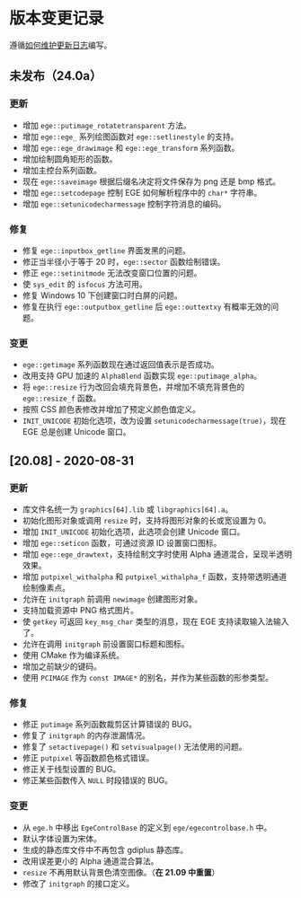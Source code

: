 # 版本变更记录

遵循[如何维护更新日志](https://keepachangelog.com/zh-CN/1.0.0/)编写。

## 未发布（24.0a）

### 更新

- 增加 `ege::putimage_rotatetransparent` 方法。
- 增加 `ege::ege_` 系列绘图函数对 `ege::setlinestyle` 的支持。
- 增加 `ege::ege_drawimage` 和 `ege::ege_transform` 系列函数。
- 增加绘制圆角矩形的函数。
- 增加主控台系列函数。
- 现在 `ege::saveimage` 根据后缀名决定将文件保存为 png 还是 bmp 格式。
- 增加 `ege::setcodepage` 控制 EGE 如何解析程序中的 `char*` 字符串。
- 增加 `ege::setunicodecharmessage` 控制字符消息的编码。

### 修复

- 修复 `ege::inputbox_getline` 界面发黑的问题。
- 修正当半径小于等于 20 时，`ege::sector` 函数绘制错误。
- 修正 `ege::setinitmode` 无法改变窗口位置的问题。
- 使 `sys_edit` 的 `isfocus` 方法可用。
- 修复 Windows 10 下创建窗口时白屏的问题。
- 修复在执行 `ege::outputbox_getline` 后 `ege::outtextxy` 有概率无效的问题。

### 变更

- `ege::getimage` 系列函数现在通过返回值表示是否成功。
- 改用支持 GPU 加速的 `AlphaBlend` 函数实现 `ege::putimage_alpha`。
- 将 `ege::resize` 行为改回会填充背景色，并增加不填充背景色的 `ege::resize_f` 函数。
- 按照 CSS 颜色表修改并增加了预定义颜色值定义。
- `INIT_UNICODE` 初始化选项，改为设置 `setunicodecharmessage(true)`，现在 EGE 总是创建 Unicode 窗口。

## [20.08] - 2020-08-31

### 更新

- 库文件名统一为 `graphics[64].lib` 或 `libgraphics[64].a`。
- 初始化图形对象或调用 `resize` 时，支持将图形对象的长或宽设置为 0。
- 增加 `INIT_UNICODE` 初始化选项，此选项会创建 Unicode 窗口。
- 增加 `ege::seticon` 函数，可通过资源 ID 设置窗口图标。
- 增加 `ege::ege_drawtext`，支持绘制文字时使用 Alpha 通道混合，呈现半透明效果。
- 增加 `putpixel_withalpha` 和 `putpixel_withalpha_f` 函数，支持带透明通道绘制像素点。
- 允许在 `initgraph` 前调用 `newimage` 创建图形对象。
- 支持加载资源中 PNG 格式图片。
- 使 `getkey` 可返回 `key_msg_char` 类型的消息，现在 EGE 支持读取输入法输入了。
- 允许在调用 `initgraph` 前设置窗口标题和图标。
- 使用 CMake 作为编译系统。
- 增加之前缺少的键码。
- 使用 `PCIMAGE` 作为 `const IMAGE*` 的别名，并作为某些函数的形参类型。

### 修复

- 修正 `putimage` 系列函数裁剪区计算错误的 BUG。
- 修复了 `initgraph` 的内存泄漏情况。
- 修复了 `setactivepage()` 和 `setvisualpage()` 无法使用的问题。
- 修正 `putpixel` 等函数颜色格式错误。
- 修正关于线型设置的 BUG。
- 修正某些函数传入 `NULL` 时段错误的 BUG。

### 变更

- 从 `ege.h` 中移出 `EgeControlBase` 的定义到 `ege/egecontrolbase.h` 中。
- 默认字体设置为宋体。
- 生成的静态库文件中不再包含 gdiplus 静态库。
- 改用误差更小的 Alpha 通道混合算法。
- `resize` 不再用默认背景色清空图像。（**在 21.09 中重置**）
- 修改了 `initgraph` 的接口定义。

